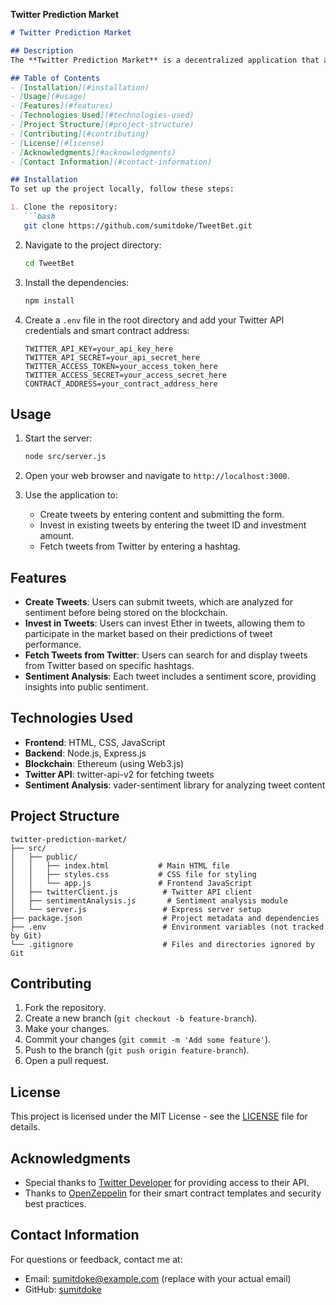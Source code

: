 **Twitter Prediction Market**

```markdown
# Twitter Prediction Market

## Description
The **Twitter Prediction Market** is a decentralized application that allows users to create tweets, invest in them, and analyze their sentiment. By integrating social media interaction with blockchain technology, users can engage with content while also participating in a financial market based on public opinion.

## Table of Contents
- [Installation](#installation)
- [Usage](#usage)
- [Features](#features)
- [Technologies Used](#technologies-used)
- [Project Structure](#project-structure)
- [Contributing](#contributing)
- [License](#license)
- [Acknowledgments](#acknowledgments)
- [Contact Information](#contact-information)

## Installation
To set up the project locally, follow these steps:

1. Clone the repository:
   ```bash
   git clone https://github.com/sumitdoke/TweetBet.git
   ```

2. Navigate to the project directory:
   ```bash
   cd TweetBet
   ```

3. Install the dependencies:
   ```bash
   npm install
   ```

4. Create a `.env` file in the root directory and add your Twitter API credentials and smart contract address:
   ```
   TWITTER_API_KEY=your_api_key_here
   TWITTER_API_SECRET=your_api_secret_here
   TWITTER_ACCESS_TOKEN=your_access_token_here
   TWITTER_ACCESS_SECRET=your_access_secret_here
   CONTRACT_ADDRESS=your_contract_address_here
   ```

## Usage
1. Start the server:
   ```bash
   node src/server.js
   ```

2. Open your web browser and navigate to `http://localhost:3000`.

3. Use the application to:
   - Create tweets by entering content and submitting the form.
   - Invest in existing tweets by entering the tweet ID and investment amount.
   - Fetch tweets from Twitter by entering a hashtag.

## Features
- **Create Tweets**: Users can submit tweets, which are analyzed for sentiment before being stored on the blockchain.
- **Invest in Tweets**: Users can invest Ether in tweets, allowing them to participate in the market based on their predictions of tweet performance.
- **Fetch Tweets from Twitter**: Users can search for and display tweets from Twitter based on specific hashtags.
- **Sentiment Analysis**: Each tweet includes a sentiment score, providing insights into public sentiment.

## Technologies Used
- **Frontend**: HTML, CSS, JavaScript
- **Backend**: Node.js, Express.js
- **Blockchain**: Ethereum (using Web3.js)
- **Twitter API**: twitter-api-v2 for fetching tweets
- **Sentiment Analysis**: vader-sentiment library for analyzing tweet content

## Project Structure
```
twitter-prediction-market/
├── src/
│   ├── public/
│   │   ├── index.html           # Main HTML file
│   │   ├── styles.css           # CSS file for styling
│   │   └── app.js               # Frontend JavaScript
│   ├── twitterClient.js          # Twitter API client
│   ├── sentimentAnalysis.js       # Sentiment analysis module
│   └── server.js                 # Express server setup
├── package.json                  # Project metadata and dependencies
├── .env                          # Environment variables (not tracked by Git)
└── .gitignore                    # Files and directories ignored by Git
```

## Contributing
1. Fork the repository.
2. Create a new branch (`git checkout -b feature-branch`).
3. Make your changes.
4. Commit your changes (`git commit -m 'Add some feature'`).
5. Push to the branch (`git push origin feature-branch`).
6. Open a pull request.

## License
This project is licensed under the MIT License - see the [LICENSE](LICENSE) file for details.

## Acknowledgments
- Special thanks to [Twitter Developer](https://developer.twitter.com/) for providing access to their API.
- Thanks to [OpenZeppelin](https://openzeppelin.com/) for their smart contract templates and security best practices.

## Contact Information
For questions or feedback, contact me at:
- Email: sumitdoke@example.com (replace with your actual email)
- GitHub: [sumitdoke](https://github.com/sumitdoke)

```
